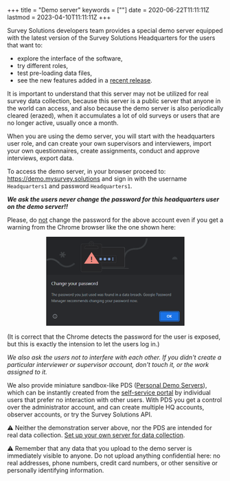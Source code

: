﻿+++
title = "Demo server"
keywords = [""]
date = 2020-06-22T11:11:11Z
lastmod = 2023-04-10T11:11:11Z
+++

Survey Solutions developers team provides a special demo server equipped with the latest version of the Survey Solutions Headquarters for the users that want to:

- explore the interface of the software,
- try different roles,
- test pre-loading data files,
- see the new features added in a [recent release](/release-notes/).

It is important to understand that this server may not be utilized for real survey data collection, because this server is a public server that anyone in the world can access, and also because the demo server is also periodically cleared (erazed), when it accumulates a lot of old surveys or users that are no longer active, usually once a month.

When you are using the demo server, you will start with the headquarters user role, and can create your own supervisors and interviewers, import your own questionnaires, create assignments, conduct and approve interviews, export data.

To access the demo server, in your browser proceed to:
https://demo.mysurvey.solutions
and sign in with the username `Headquarters1` and password `Headquarters1`.

***We ask the users never change the password for this headquarters user on the demo server!!***

Please, do <U>not</U> change the password for the above account even if you get a warning from the Chrome browser like the one shown here:

<CENTER>
  <IMG src="images/change_your_password.png" width=320 border=1>
</CENTER>

(It is correct that the Chrome detects the password for the user is exposed, but this is exactly the intension to let the users log in.)

*We also ask the users not to interfere with each other. If you didn't create a particular interviewer or supervisor account, don't touch it, or the work assigned to it.*

We also provide miniature sandbox-like PDS ([Personal Demo Servers](/headquarters/config/personal-demo-server/)), which can be instantly created from the [self-service portal](https://pds.mysurvey.solutions/PersonalDemoServerRequest) by individual users that prefer no interaction with other users. With PDS you get a control over the administrator account, and can create multiple HQ accounts, observer accounts, or try the Survey Solutions API.

⚠️ Neither the demonstration server above, nor the PDS are intended for real data collection. [Set up your own server for data collection](/headquarters/config/server-setup/).

⚠️ Remember that any data that you upload to the demo server is immediately visible to anyone. Do not upload anything confidential here: no real addresses, phone numbers, credit card numbers, or other sensitive or personally identifying information.
